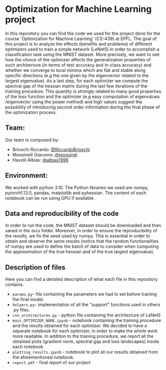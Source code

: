 # Optimization for Machine Learning project 

In this repository you can find the code we used for the project done for the course 'Optimization for Machine Learning' (CS-439) at EPFL. The goal of this project is to analyze the effects (benefits and problems) of different optimizers used to train a simple network (LeNet5) in order to accomplish a classification task using the MNIST dataset. More precisely, we want to see how the choice of the optimizer affects the generalization properties of such architecture (in terms of test accuracy and in-class accuracy) and whether we converge to local minima which are flat and stable along specific directions (e.g the one given by the eigenvector related to the largest eigenvalue). As a last step, for each optimizer we compute the spectral gap of the hessian matrix during the last few iterations of the training procedure. This quantity is strongly related to many good properties of the loss function and the optimizer (e.g easy computation of eigenvalues /eigenvector using the power method) and high values suggest the possibility of introducing second order information during the final phase of the optimization process.

## Team:
Our team is composed by:  
- Brioschi Riccardo: [@RiccardoBrioschi](https://github.com/RiccardoBrioschi)  
- Mossinelli Giacomo: [@mossinel](https://github.com/mossinel)  
- Havolli Albias: [@albias1996](https://github.com/albias1996)

## Environment:
We worked with python 3.10. The Python libraries we used are numpy, pytorch1.13.0, pandas, matplotlib and pyhessian. The content of each notebook can be run using GPU if available.


## Data and reproducibility of the code
In order to run the code, the MNIST dataset should be downloaded and then saved in the `data` folder. Moreover, in order to ensure the reproducibility of the results, we fix the seed used by numpy. This is essential in order to obtain and observe the same results (notice that the random functionalities of numpy are used to define the batch of data to consider when computing the approximation of the true hessian and of the true largest eigenvalue).

## Description of files
Here you can find a detailed description of what each file in this repository contains.
- `params.py`- file containing the parameters we had to set before training the final model.
- `helpers.py`- implementation of all the "support" functions used in others .py files.
- `cnn_architectures.py` -  python file containing the architecture of LeNet5
- `main_OPTIMIZER_NAME.ipynb` -  notebook containing the training procedure and the results obtained for each optimizer. We decided to have a separate notebook for each optimizer, in order to make the whole work more readable. In addition to the training procedure, we report all the obtained plots (gradient norm, spectral gap and loss landscapes) inside each notebook.
- `plotting_results.ipynb` - notebook to plot all our results obtained from the aforementioned notebook. 
- `report.pdf` - final report of our project






